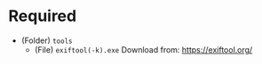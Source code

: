 # Required

- (Folder) `tools`
   - (File) `exiftool(-k).exe`
    Download from: https://exiftool.org/ 